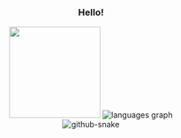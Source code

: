 <h3 align="center">Hello!</h3>

<div align="center">
  <img src="https://github-readme-streak-stats.herokuapp.com/?user=christopher-pedraza&theme=dark&hide_border=false" height="165" />
  <img src="https://github-readme-stats.vercel.app/api/top-langs?username=christopher-pedraza&locale=en&hide_title=false&layout=compact&card_width=320&langs_count=5&theme=dracula&hide_border=false&order=2" alt="languages graph"  />
</div>
<div align="center">
  <picture>
    <source media="(prefers-color-scheme: dark)" srcset="github-snake-dark.svg" />
    <source media="(prefers-color-scheme: light)" srcset="github-snake.svg" />
    <img alt="github-snake" src="github-snake.svg" />
  </picture>
</div>
